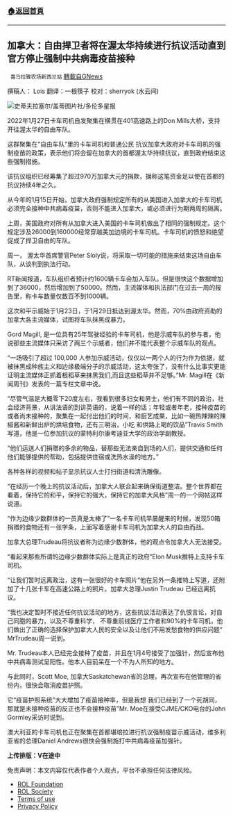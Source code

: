 ###  [:house:返回首頁](https://github.com/ourhimalayas/txt)
---


## 加拿大：自由捍卫者将在渥太华持续进行抗议活动直到官方停止强制中共病毒疫苗接种
` 喜马拉雅农场新西兰站` [轉載自GNews](https://gnews.org/zh-hans/1978843/)

撰稿人： Lois
翻译：一根筷子
校对：sherryok (水云间)

![](https://assets.gnews.org/wp-content/uploads/2022/02/2046.gif)史蒂夫拉塞尔/盖蒂图片社/多伦多星报

2022年1月27日卡车司机自发聚集在横贯在401高速路上的Don Mills大桥，支持开往渥太华的自由车队。

这群聚集在“自由车队”里的卡车司机和普通公民 抗议加拿大政府对卡车司机的强制疫苗的政策，表示他们将会留在加拿大的首都渥太华持续抗议，直到政府结束这些强制措施。

该抗议组织已经筹集了超过970万加拿大元的捐款，据称这笔资金足以使在首都的抗议持续4年之久。

从今年的1月15日开始，加拿大政府强制规定所有的从美国进入加拿大的卡车司机必须完全接种中共病毒疫苗，否则不能进入加拿大，或必须进行为期两周的隔离。

上周，美国政府对所有从加拿大进入美国的卡车司机做出了相同的强制规定。这个规定涉及26000到160000经常穿越美加边境的卡车司机。卡车司机的愤怒和绝望促成了捍卫自由的车队。

周一， 渥太华首席警官Peter Sloly说，将采取一切可能的措施来结束这场自由车队，从谈判到执法行动。

RT新闻报道，车队组织者预计约1600辆卡车会加入车队。但是很快这个数据增加到了36000，然后增加到了50000。然而，主流媒体和执法部门在过去一周的报告里，称卡车数量仅数百不到1000辆。

这次和平示威始于1月23日，于1月29日抵达到渥太华。然而，70%由政府资助的加拿大各主流媒体，试图将车队抹黑成暴力。

Gord Magill, 是一位具有25年驾驶经验的卡车司机，他是示威车队的参与者，他说那些主流媒体只采访了两三个示威者，他们并不能代表整个示威车队的观点。

“一场吸引了超过 100,000 人参加示威活动，仅仅以一两个人的行为作为依据，就被抹黑成种族主义和边缘极端分子的示威活动，这太夸张了，没有什么比事实更能证明主流媒体正抓着根稻草来抹黑我们,而且这些稻草并不足够。”Mr. Magill在《新闻周刊》发表的一篇专栏文章中说。

“尽管气温是大概零下20度左右，我看到很多妇女和男士，他们有不同的政治，社会经济背景，从讲法语的到讲英语的，说着一样的话；年轻或者年老，接种疫苗的或者尚未接种的，聚集在一起付出他们的时间，和厨艺成果，比如一碗热辣辣的辣椒酱和新鲜出炉的烘培食物，还有三明治，小吃 和供路上喝的饮品”Travis Smith 写道，他是一位参加抗议的蒙特利尔康考迪亚大学的政治学副教授。

“他们运送人们捐赠的多余的物品，替那些无法亲自到场的人们，提供交通和任何他们能够提供的帮助，包括提供住宿或洗热水澡的地方。”

各种各样的视频和帖子显示抗议人士打扫街道和清洗雕像。

“在经历一个晚上的抗议活动后，加拿大人联合起来确保街道整洁。整个世界都在看着，保持它的和平，保持它的强大，保持它的加拿大风格”周一的一个网帖这样说道。

“作为边缘少数群体的一员真是太棒了”一名卡车司机早晨醒来的时候，发现50箱捐赠的食物还有一张字条，上面写着感谢卡车司机为加拿大人的自由而战。

加拿大总理Trudeau将抗议者称为边缘少数群体，他的观点令加拿大人无法接受。

“看起来那些所谓的边缘少数群体实际上是真正的政府”Elon Musk推特上支持卡车司机。

“让我们暂时远离政治，这有一张很好的卡车照片”他在另外一条推特上写道，还附加了十几张卡车在高速公路上的照片。加拿大总理Justin Trudeau 已经远离抗议。

“我也决定暂时不接近任何抗议活动的地方，这些抗议活动表达了仇恨言论，对自己同胞的暴力，以及不尊重科学， 不尊重前线医疗工作者和90%的卡车司机，他们做出了正确的选择保护加拿大人民的安全以及让他们不用发愁食物的供应问题“ MrTrudeau周一说到。

Mr. Trudeau本人已经完全接种了疫苗，并且在1月4号接受了加强针，然后宣布他中共病毒测试呈阳性。他本人目前呆在一个不为人所知的地方。

与此同时，Scott Moe, 加拿大Saskatchewan省的总理，再次宣布在他管理的省份内，很快会取消疫苗护照。

它“疫苗护照系统”大大增加了疫苗接种率，但是我想 我们已经到了一个死胡同，那就是未接种疫苗的反正也不会接种疫苗”Mr. Moe在接受CJME/CKO电台的John Gormley采访时说到。

澳大利亚的卡车司机也正在聚集在首都堪培拉进行抗议强制疫苗示威活动，维多利亚省的总理Daniel Andrews很快会强制施打中共病毒疫苗加强针。

**上传排版：V在途中**

 

免责声明：本文内容仅代表作者个人观点，平台不承担任何法律风险。

- [ROL Foundation](https://rolfoundation.org/)
- [ROL Society](https://rolsociety.org/)
- [Terms of use](https://gnews.org/terms-of-use-3/)
- [Privacy Policy](https://gnews.org/privacy-policy/)
